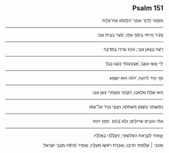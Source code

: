 <h2 dir='rtl'>Psalm 151</h2>
<p dir='rtl'>מִזְמ֣וֺר לְדָוִ֑ד אַחֲרֵ֥י הִ֝לָּחֲמ֗וֹ אֶת־גׇּלְיָֽת׃</p>

---

<p dir='rtl'>צָעִ֗יר הָ֭יִֽיתִי בְת֣וֹךְ אָחָ֑י;  וְ֝נַ֗עַר בְּבֵ֥ית אָבִֽי׃</p>

---

<p dir='rtl'>רֺ֭עֶֽה בְּצֺ֣אן אָבִ֑י; נוֹהֵ֖ג עֶדְר֥וֹ בַמִּדְבָּֽר׃</p>

---

<p dir='rtl'>יָדַ֗י עָ֭שֽׂוּ עוּגָ֑ב; אֶ֝צְבְּעוֹתַ֗י כּ֥וֹנֲנוּ נָֽבֶל׃</p>

---

<p dir='rtl'>וּמִ֣י יַגּׅ֣יד לַיהו֑ה;	י֝הו֗ה ה֥וּא יִשְׁמָֽע׃</p>

---

<p dir='rtl'>ה֭וּא שָׁלַ֥ח מַלְאָכ֑וֹ; וַ֫יִּקָּחֵ֥נִי מֵאַ֣חֲרֵי צֹא֣ן אָבִֽי׃</p>

---

<p dir='rtl'>וַ֭יִּמְשָׁחַֽנִי בְּשֶׁ֣מֶן מִשְׁחָת֑וֹ; וַיְּצַוַּ֖נִי נָגִ֣יד עַל־עַמּֽוֹ׃</p>

---

<p dir='rtl'>אַחַ֗י טוֹבִ֣ים וּגְדוֹלִ֑ים; וְלֺ֥א בָ֝הֶ֗ם  חָפֵ֥ץ יהוֽה׃</p>

---

<p dir='rtl'>יָצָ֖אְתִי לִקְרַ֣את הַפְּלִשְׁתִּ֑י; וַ֝יְּקַלֲלֵ֗נִי בָאֱלִלָֽיו׃</p>
<p dir='rtl'>וְאָנֹכִ֤י ׀ שָׁלַ֗פְתִּי חַרְבּ֥וֺ; וָאֶכְרֺ֣ת רֹאשׁ֣וֹ מֵעָלָ֑יו; וָאָסִ֥יר חֶ֝רְפָּ֗ה מִבְּנֵ֣י יִשְׂרָאֵֽל׃</p>
